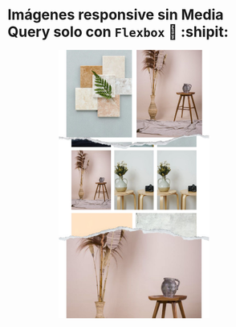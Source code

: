 # Imágenes responsive sin Media Query solo con `Flexbox` :paw_prints: :shipit:

<!-- ![Práctica con la cual se está aprendiendo a utilizar flexbox](./img/FotoCollage.jpg) -->
<p align="center">
<img width="300"  src="./img/FotoCollage.jpg">
</p>